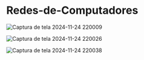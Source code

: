# Redes-de-Computadores

![Captura de tela 2024-11-24 220009](https://github.com/user-attachments/assets/79a92a0c-1a26-4390-adca-8f48c2bf5ec7)

![Captura de tela 2024-11-24 220026](https://github.com/user-attachments/assets/b00da6f0-3c14-4ca4-a9e3-5c9cdd9cc60f)

![Captura de tela 2024-11-24 220038](https://github.com/user-attachments/assets/fb87a77b-44a9-4de0-8738-b1eeb17da0c1)


